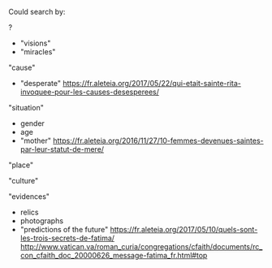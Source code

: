 
Could search by:

?
* "visions"
* "miracles"

"cause"
* "desperate" https://fr.aleteia.org/2017/05/22/qui-etait-sainte-rita-invoquee-pour-les-causes-desesperees/

"situation"
* gender
* age
* "mother" https://fr.aleteia.org/2016/11/27/10-femmes-devenues-saintes-par-leur-statut-de-mere/

"place"

"culture"

"evidences"
* relics
* photographs
* "predictions of the future" https://fr.aleteia.org/2017/05/10/quels-sont-les-trois-secrets-de-fatima/ http://www.vatican.va/roman_curia/congregations/cfaith/documents/rc_con_cfaith_doc_20000626_message-fatima_fr.html#top

